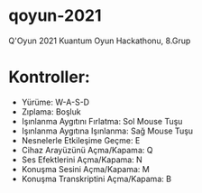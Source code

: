 # qoyun-2021
Q'Oyun 2021 Kuantum Oyun Hackathonu, 8.Grup

# Kontroller:
- Yürüme: W-A-S-D
- Zıplama: Boşluk
- Işınlanma Aygıtını Fırlatma: Sol Mouse Tuşu
- Işınlanma Aygıtına Işınlanma: Sağ Mouse Tuşu  
- Nesnelerle Etkileşime Geçme: E
- Cihaz Arayüzünü Açma/Kapama: Q
- Ses Efektlerini Açma/Kapama: N
- Konuşma Sesini Açma/Kapama: M
- Konuşma Transkriptini Açma/Kapama: B

